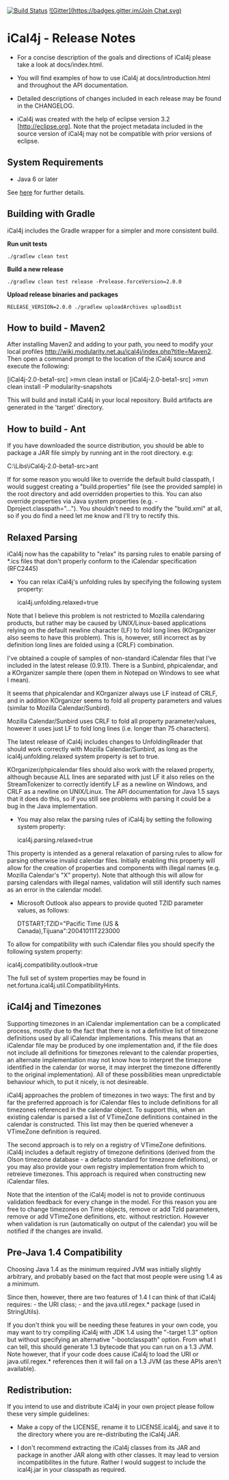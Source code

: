 [![Build Status](https://drone.io/github.com/ical4j/ical4j/status.png)](https://drone.io/github.com/ical4j/ical4j/latest) [![Gitter](https://badges.gitter.im/Join Chat.svg)](https://gitter.im/ical4j/ical4j?utm_source=badge&utm_medium=badge&utm_campaign=pr-badge&utm_content=badge)

# iCal4j - Release Notes

 - For a concise description of the goals and directions of iCal4j please
 take a look at docs/index.html.

 - You will find examples of how to use iCal4j at docs/introduction.html
 and throughout the API documentation.

 - Detailed descriptions of changes included in each release may be found
 in the CHANGELOG.
 
 - iCal4j was created with the help of eclipse version 3.2 [http://eclipse.org].
 Note that the project metadata included in the source version of iCal4j may not
 be compatible with prior versions of eclipse.


## System Requirements

 - Java 6 or later
 
See [here](docs/Dependencies.md) for further details.

## Building with Gradle

iCal4j includes the Gradle wrapper for a simpler and more consistent build.

**Run unit tests**

`./gradlew clean test`

**Build a new release**

`./gradlew clean test release -Prelease.forceVersion=2.0.0`

**Upload release binaries and packages**

`RELEASE_VERSION=2.0.0 ./gradlew uploadArchives uploadDist`


## How to build - Maven2

 After installing Maven2 and adding to your path, you need to modify your local
 profiles http://wiki.modularity.net.au/ical4j/index.php?title=Maven2. Then 
 open a command prompt to the location of the iCal4j source and execute the following:
 
  [iCal4j-2.0-beta1-src] >mvn clean install
  or
  [iCal4j-2.0-beta1-src] >mvn clean install -P modularity-snapshots
 
 This will build and install iCal4j in your local repository. Build artifacts
 are generated in the 'target' directory.


## How to build - Ant
 
 If you have downloaded the source distribution, you should be able to package a JAR
 file simply by running ant in the root directory. e.g:
 
   C:\Libs\iCal4j-2.0-beta1-src\>ant
 
 If for some reason you would like to override the default build classpath, I would
 suggest creating a "build.properties" file (see the provided sample) in the root directory
 and add overridden properties to this. You can also override properties via Java system
 properties (e.g. -Dproject.classpath="..."). You shouldn't need to modify the "build.xml" at all,
 so if you do find a need let me know and I'll try to rectify this.
 
## Relaxed Parsing

 iCal4j now has the capability to "relax" its parsing rules to enable parsing of
 *.ics files that don't properly conform to the iCalendar specification (RFC2445)
 
 - You can relax iCal4j's unfolding rules by specifying the following system property:
 
    ical4j.unfolding.relaxed=true
 
 Note that I believe this problem is not restricted to Mozilla calendaring
 products, but rather may be caused by UNIX/Linux-based applications relying on the
 default newline character (LF) to fold long lines (KOrganizer also seems to have this
 problem). This is, however, still incorrect as by definition long lines are folded
 using a (CRLF) combination.
 
 I've obtained a couple of samples of non-standard iCalendar files that I've included
 in the latest release (0.9.11). There is a Sunbird, phpicalendar, and a KOrganizer
 sample there (open them in Notepad on Windows to see what I mean).

 It seems that phpicalendar and KOrganizer always use LF instead of CRLF, and in
 addition KOrganizer seems to fold all property parameters and values (similar to
 Mozilla Calendar/Sunbird).

 Mozilla Calendar/Sunbird uses CRLF to fold all property parameter/values, however it
 uses just LF to fold long lines (i.e. longer than 75 characters).

 The latest release of iCal4j includes changes to UnfoldingReader that should work
 correctly with Mozilla Calendar/Sunbird, as long as the ical4j.unfolding.relaxed
 system property is set to true.

 KOrganizer/phpicalendar files should also work with the relaxed property, although
 because ALL lines are separated with just LF it also relies on the StreamTokenizer to
 correctly identify LF as a newline on Windows, and CRLF as a newline on UNIX/Linux. The
 API documentation for Java 1.5 says that it does do this, so if you still see problems
 with parsing it could be a bug in the Java implementation.
 
 
 - You may also relax the parsing rules of iCal4j by setting the following system property:
 
     ical4j.parsing.relaxed=true
 
 This property is intended as a general relaxation of parsing rules to allow for parsing
 otherwise invalid calendar files. Initially enabling this property will allow for the
 creation of properties and components with illegal names (e.g. Mozilla Calendar's "X"
 property). Note that although this will allow for parsing calendars with illegal names,
 validation will still identify such names as an error in the calendar model.


 - Microsoft Outlook also appears to provide quoted TZID parameter values, as follows:
 
   DTSTART;TZID="Pacific Time (US & Canada),Tijuana":20041011T223000
 
 To allow for compatibility with such iCalendar files you should specify the
 following system property:
 
   ical4j.compatibility.outlook=true
 
 The full set of system properties may be found in
 net.fortuna.ical4j.util.CompatibilityHints.


## iCal4j and Timezones

 Supporting timezones in an iCalendar implementation can be a complicated process,
 mostly due to the fact that there is not a definitive list of timezone definitions
 used by all iCalendar implementations. This means that an iCalendar file may be
 produced by one implementation and, if the file does not include all definitions
 for timezones relevant to the calendar properties, an alternate implementation
 may not know how to interpret the timezone identified in the calendar (or worse,
 it may interpret the timezone differently to the original implementation). All
 of these possibilities mean unpredictable behaviour which, to put it nicely, is
 not desireable.
 
 iCal4j approaches the problem of timezones in two ways: The first and by far the
 preferred approach is for iCalendar files to include definitions for all timezones
 referenced in the calendar object. To support this, when an existing calendar is
 parsed a list of VTimeZone definitions contained in the calendar is constructed.
 This list may then be queried whenever a VTimeZone definition is required.
 
 The second approach is to rely on a registry of VTimeZone definitions. iCal4j
 includes a default registry of timezone definitions (derived from the Olson timezone
 database - a defacto standard for timezone definitions), or you may also provide your
 own registry implementation from which to retreieve timezones. This approach is
 required when constructing new iCalendar files.
 
 Note that the intention of the iCal4j model is not to provide continuous validation
 feedback for every change in the model. For this reason you are free to change
 timezones on Time objects, remove or add TzId parameters, remove or add VTimeZone
 definitions, etc. without restriction. However when validation is run (automatically
 on output of the calendar) you will be notified if the changes are invalid.
 

## Pre-Java 1.4 Compatibility

 Choosing Java 1.4 as the minimum required JVM was initially slightly arbitrary, and
 probably based on the fact that most people were using 1.4 as a minimum.

 Since then, however, there are two features of 1.4 I can think of that iCal4j requires:
 	- the URI class;
 	- and the java.util.regex.* package (used in StringUtils).

 If you don't think you will be needing these features in your own code, you may want to
 try compiling iCal4j with JDK 1.4 using the "-target 1.3" option but without specifying
 an alternative "-bootclasspath" option. From what I can tell, this should generate 1.3
 bytecode that you can run on a 1.3 JVM. Note however, that if your code does cause
 iCal4j to load the URI or java.util.regex.* references then it will fail on a 1.3 JVM
 (as these APIs aren't available).

 
## Redistribution:

If you intend to use and distribute iCal4j in your own project please
follow these very simple guidelines:
 
 - Make a copy of the LICENSE, rename it to LICENSE.ical4j, and save
 it to the directory where you are re-distributing the iCal4j JAR.
 
 - I don't recommend extracting the iCal4j classes from its JAR and package
 in another JAR along with other classes. It may lead to version incompatibilites
 in the future. Rather I would suggest to include the ical4j.jar in your classpath
 as required.
